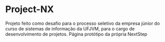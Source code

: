 # Project-NX
 
Projeto feito como desafio para o processo seletivo da empresa júnior do curso de sistemas de informação da UFJVM, para o cargo de desenvolvimento de projetos.
Página protótipo da própria NextStep

